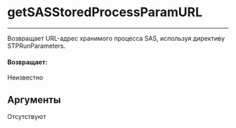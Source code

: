 # getSASStoredProcessParamURL

---

Возвращает URL-адрес хранимого процесса SAS, используя директиву STPRunParameters.

#### Возвращает:

Неизвестно

## Аргументы

Отсутствуют

